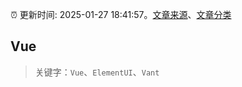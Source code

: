 :alarm_clock: 更新时间: 2025-01-27 18:41:57。[文章来源](/README.md)、[文章分类](/TAGS.md)

## Vue


> 关键字：`Vue`、`ElementUI`、`Vant`



